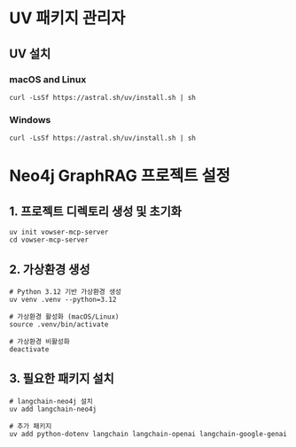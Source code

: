 # UV 패키지 관리자
## UV 설치
### macOS and Linux

```shell
curl -LsSf https://astral.sh/uv/install.sh | sh
```

### Windows
```shell
curl -LsSf https://astral.sh/uv/install.sh | sh
```

# Neo4j GraphRAG 프로젝트 설정
## 1. 프로젝트 디렉토리 생성 및 초기화

```shell
uv init vowser-mcp-server
cd vowser-mcp-server
```

## 2. 가상환경 생성

```shell
# Python 3.12 기반 가상환경 생성
uv venv .venv --python=3.12

# 가상환경 활성화 (macOS/Linux)
source .venv/bin/activate

# 가상환경 비활성화
deactivate
```

## 3. 필요한 패키지 설치
```shell
# langchain-neo4j 설치
uv add langchain-neo4j

# 추가 패키지
uv add python-dotenv langchain langchain-openai langchain-google-genai
```
